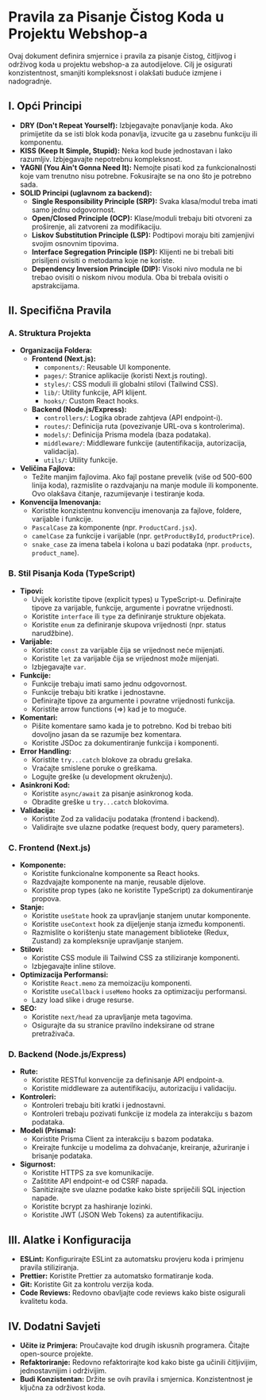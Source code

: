 # Pravila za Pisanje Čistog Koda u Projektu Webshop-a

Ovaj dokument definira smjernice i pravila za pisanje čistog, čitljivog i održivog koda u projektu webshop-a za autodijelove. Cilj je osigurati konzistentnost, smanjiti kompleksnost i olakšati buduće izmjene i nadogradnje.

## I. Opći Principi

*   **DRY (Don't Repeat Yourself):** Izbjegavajte ponavljanje koda. Ako primijetite da se isti blok koda ponavlja, izvucite ga u zasebnu funkciju ili komponentu.
*   **KISS (Keep It Simple, Stupid):** Neka kod bude jednostavan i lako razumljiv. Izbjegavajte nepotrebnu kompleksnost.
*   **YAGNI (You Ain't Gonna Need It):** Nemojte pisati kod za funkcionalnosti koje vam trenutno nisu potrebne. Fokusirajte se na ono što je potrebno sada.
*   **SOLID Principi (uglavnom za backend):**
    *   **Single Responsibility Principle (SRP):** Svaka klasa/modul treba imati samo jednu odgovornost.
    *   **Open/Closed Principle (OCP):** Klase/moduli trebaju biti otvoreni za proširenje, ali zatvoreni za modifikaciju.
    *   **Liskov Substitution Principle (LSP):** Podtipovi moraju biti zamjenjivi svojim osnovnim tipovima.
    *   **Interface Segregation Principle (ISP):** Klijenti ne bi trebali biti prisiljeni ovisiti o metodama koje ne koriste.
    *   **Dependency Inversion Principle (DIP):** Visoki nivo modula ne bi trebao ovisiti o niskom nivou modula. Oba bi trebala ovisiti o apstrakcijama.

## II. Specifična Pravila

### A. Struktura Projekta

*   **Organizacija Foldera:**
    *   **Frontend (Next.js):**
        *   `components/`: Reusable UI komponente.
        *   `pages/`: Stranice aplikacije (koristi Next.js routing).
        *   `styles/`: CSS moduli ili globalni stilovi (Tailwind CSS).
        *   `lib/`: Utility funkcije, API klijent.
        *   `hooks/`: Custom React hooks.
    *   **Backend (Node.js/Express):**
        *   `controllers/`: Logika obrade zahtjeva (API endpoint-i).
        *   `routes/`: Definicija ruta (povezivanje URL-ova s kontrolerima).
        *   `models/`: Definicija Prisma modela (baza podataka).
        *   `middleware/`: Middleware funkcije (autentifikacija, autorizacija, validacija).
        *   `utils/`: Utility funkcije.
*   **Veličina Fajlova:**
    *   Težite manjim fajlovima. Ako fajl postane prevelik (više od 500-600 linija koda), razmislite o razdvajanju na manje module ili komponente. Ovo olakšava čitanje, razumijevanje i testiranje koda.
*   **Konvencija Imenovanja:**
    *   Koristite konzistentnu konvenciju imenovanja za fajlove, foldere, varijable i funkcije.
    *   `PascalCase` za komponente (npr. `ProductCard.jsx`).
    *   `camelCase` za funkcije i varijable (npr. `getProductById`, `productPrice`).
    *   `snake_case` za imena tabela i kolona u bazi podataka (npr. `products`, `product_name`).

### B. Stil Pisanja Koda (TypeScript)

*   **Tipovi:**
    *   Uvijek koristite tipove (explicit types) u TypeScript-u. Definirajte tipove za varijable, funkcije, argumente i povratne vrijednosti.
    *   Koristite `interface` ili `type` za definiranje strukture objekata.
    *   Koristite `enum` za definiranje skupova vrijednosti (npr. status narudžbine).
*   **Varijable:**
    *   Koristite `const` za varijable čija se vrijednost neće mijenjati.
    *   Koristite `let` za varijable čija se vrijednost može mijenjati.
    *   Izbjegavajte `var`.
*   **Funkcije:**
    *   Funkcije trebaju imati samo jednu odgovornost.
    *   Funkcije trebaju biti kratke i jednostavne.
    *   Definirajte tipove za argumente i povratne vrijednosti funkcija.
    *   Koristite arrow functions (=>) kad je to moguće.
*   **Komentari:**
    *   Pišite komentare samo kada je to potrebno. Kod bi trebao biti dovoljno jasan da se razumije bez komentara.
    *   Koristite JSDoc za dokumentiranje funkcija i komponenti.
*   **Error Handling:**
    *   Koristite `try...catch` blokove za obradu grešaka.
    *   Vraćajte smislene poruke o greškama.
    *   Logujte greške (u development okruženju).
*   **Asinkroni Kod:**
    *   Koristite `async/await` za pisanje asinkronog koda.
    *   Obradite greške u `try...catch` blokovima.
*   **Validacija:**
    *   Koristite Zod za validaciju podataka (frontend i backend).
    *   Validirajte sve ulazne podatke (request body, query parameters).

### C. Frontend (Next.js)

*   **Komponente:**
    *   Koristite funkcionalne komponente sa React hooks.
    *   Razdvajajte komponente na manje, reusable dijelove.
    *   Koristite prop types (ako ne koristite TypeScript) za dokumentiranje propova.
*   **Stanje:**
    *   Koristite `useState` hook za upravljanje stanjem unutar komponente.
    *   Koristite `useContext` hook za dijeljenje stanja između komponenti.
    *   Razmislite o korištenju state management biblioteke (Redux, Zustand) za kompleksnije upravljanje stanjem.
*   **Stilovi:**
    *   Koristite CSS module ili Tailwind CSS za stiliziranje komponenti.
    *   Izbjegavajte inline stilove.
*   **Optimizacija Performansi:**
    *   Koristite `React.memo` za memoizaciju komponenti.
    *   Koristite `useCallback` i `useMemo` hooks za optimizaciju performansi.
    *   Lazy load slike i druge resurse.
*   **SEO:**
    *   Koristite `next/head` za upravljanje meta tagovima.
    *   Osigurajte da su stranice pravilno indeksirane od strane pretraživača.

### D. Backend (Node.js/Express)

*   **Rute:**
    *   Koristite RESTful konvencije za definisanje API endpoint-a.
    *   Koristite middleware za autentifikaciju, autorizaciju i validaciju.
*   **Kontroleri:**
    *   Kontroleri trebaju biti kratki i jednostavni.
    *   Kontroleri trebaju pozivati funkcije iz modela za interakciju s bazom podataka.
*   **Modeli (Prisma):**
    *   Koristite Prisma Client za interakciju s bazom podataka.
    *   Kreirajte funkcije u modelima za dohvaćanje, kreiranje, ažuriranje i brisanje podataka.
*   **Sigurnost:**
    *   Koristite HTTPS za sve komunikacije.
    *   Zaštitite API endpoint-e od CSRF napada.
    *   Sanitizirajte sve ulazne podatke kako biste spriječili SQL injection napade.
    *   Koristite bcrypt za hashiranje lozinki.
    *   Koristite JWT (JSON Web Tokens) za autentifikaciju.

## III. Alatke i Konfiguracija

*   **ESLint:** Konfigurirajte ESLint za automatsku provjeru koda i primjenu pravila stiliziranja.
*   **Prettier:** Koristite Prettier za automatsko formatiranje koda.
*   **Git:** Koristite Git za kontrolu verzija koda.
*   **Code Reviews:** Redovno obavljajte code reviews kako biste osigurali kvalitetu koda.

## IV. Dodatni Savjeti

*   **Učite iz Primjera:** Proučavajte kod drugih iskusnih programera. Čitajte open-source projekte.
*   **Refaktoriranje:** Redovno refaktorirajte kod kako biste ga učinili čitljivijim, jednostavnijim i održivijim.
*   **Budi Konzistentan:** Držite se ovih pravila i smjernica. Konzistentnost je ključna za održivost koda.

